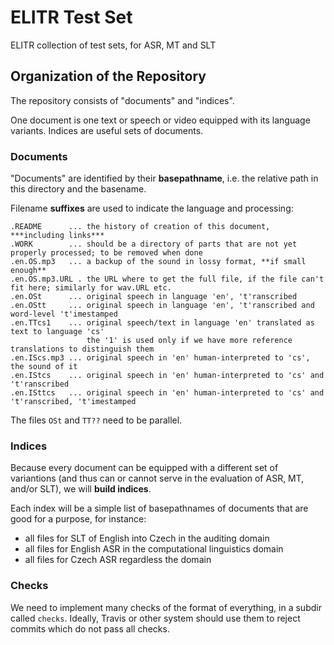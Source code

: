 # ELITR Test Set
ELITR collection of test sets, for ASR, MT and SLT

## Organization of the Repository

The repository consists of "documents" and "indices".

One document is one text or speech or video equipped with its language variants. Indices are useful sets of documents.

### Documents

"Documents" are identified by their **basepathname**, i.e. the relative path in this directory and the basename.

Filename **suffixes** are used to indicate the language and processing:

```
.README      ... the history of creation of this document, ***including links***
.WORK        ... should be a directory of parts that are not yet properly processed; to be removed when done
.en.OS.mp3   ... a backup of the sound in lossy format, **if small enough**
.en.OS.mp3.URL . the URL where to get the full file, if the file can't fit here; similarly for wav.URL etc.
.en.OSt      ... original speech in language 'en', 't'ranscribed
.en.OStt     ... original speech in language 'en', 't'ranscribed and word-level 't'imestamped
.en.TTcs1    ... original speech/text in language 'en' translated as text to language 'cs'
                 the '1' is used only if we have more reference translations to distinguish them
.en.IScs.mp3 ... original speech in 'en' human-interpreted to 'cs', the sound of it
.en.IStcs    ... original speech in 'en' human-interpreted to 'cs' and 't'ranscribed
.en.ISttcs   ... original speech in 'en' human-interpreted to 'cs' and 't'ranscribed, 't'imestamped
```

The files ``OSt`` and ``TT??`` need to be parallel.

### Indices

Because every document can be equipped with a different set of variantions (and thus can or cannot serve in the evaluation of ASR, MT, and/or SLT), we will **build indices**.

Each index will be a simple list of basepathnames of documents that are good for a purpose, for instance:

- all files for SLT of English into Czech in the auditing domain
- all files for English ASR in the computational linguistics domain
- all files for Czech ASR regardless the domain

### Checks

We need to implement many checks of the format of everything, in a subdir called ``checks``. Ideally, Travis or other system should use them to reject commits which do not pass all checks.

